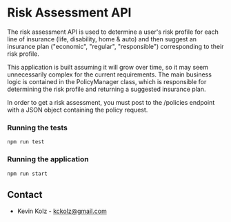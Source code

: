 # Risk Assessment API

The risk assessment API is used to determine a user's risk profile for each line of insurance
(life, disability, home & auto) and then suggest an insurance plan ("economic", "regular", "responsible") 
corresponding to their risk profile.

This application is built assuming it will grow over time, so it may seem unnecessarily complex for the current requirements.
The main business logic is contained in the PolicyManager class, which is responsible for determining the risk profile and
returning a suggested insurance plan.

In order to get a risk assessment, you must post to the /policies endpoint with a JSON object containing the policy request.
### Running the tests

    npm run test

### Running the application

    npm run start

## Contact

   - Kevin Kolz - kckolz@gmail.com

